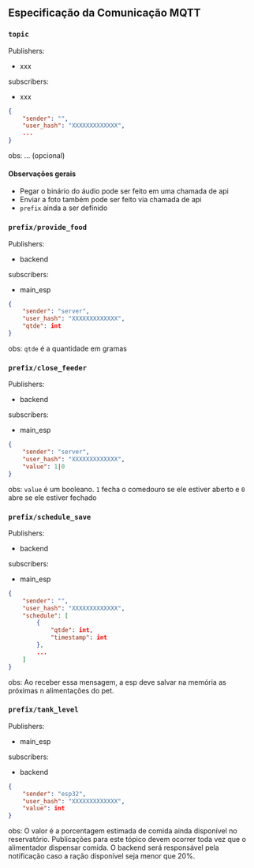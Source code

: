 ## Especificação da Comunicação MQTT

### `topic`
Publishers:

 - xxx 

subscribers: 
 - xxx

```json
{
    "sender": "",
    "user_hash": "XXXXXXXXXXXXX",
    ...
}
```
obs: ... (opcional)

#### Observações gerais

- Pegar o binário do áudio pode ser feito em uma chamada de api
- Enviar a foto também pode ser feito via chamada de api
- `prefix` ainda a ser definido

### `prefix/provide_food`
Publishers:
 - backend

subscribers: 
 - main_esp
```json
{
    "sender": "server",
    "user_hash": "XXXXXXXXXXXXX",
    "qtde": int
}
```
obs: `qtde` é a quantidade em gramas

### `prefix/close_feeder`
Publishers:
 - backend 

subscribers: 
 - main_esp
```json
{
    "sender": "server",
    "user_hash": "XXXXXXXXXXXXX",
    "value": 1|0
}
```
obs: `value` é um booleano. `1` fecha o comedouro se ele estiver aberto e `0` abre se ele estiver fechado

### `prefix/schedule_save`
Publishers:
 - backend

subscribers: 
 - main_esp
```json
{
    "sender": "",
    "user_hash": "XXXXXXXXXXXXX",
    "schedule": [
        {
            "qtde": int,
            "timestamp": int
        },
        ...
    ]
}
```
obs: Ao receber essa mensagem, a esp deve salvar na memória as próximas n alimentações do pet.

### `prefix/tank_level`
Publishers:
 - main_esp 

subscribers: 
 - backend
```json
{
    "sender": "esp32",
    "user_hash": "XXXXXXXXXXXXX",
    "value": int
}
```
obs: O valor é a porcentagem estimada de comida ainda disponível no reservatório. Publicações para este tópico devem ocorrer toda vez que o alimentador dispensar comida. O backend será responsável pela notificação caso a ração disponível seja menor que 20%.


